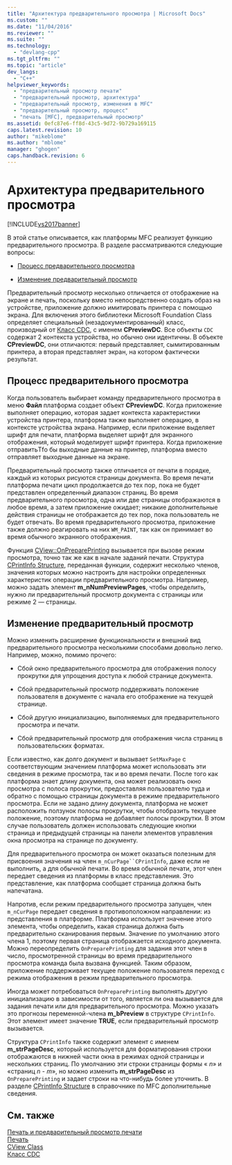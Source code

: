 ```yaml
---
title: "Архитектура предварительного просмотра | Microsoft Docs"
ms.custom: ""
ms.date: "11/04/2016"
ms.reviewer: ""
ms.suite: ""
ms.technology: 
  - "devlang-cpp"
ms.tgt_pltfrm: ""
ms.topic: "article"
dev_langs: 
  - "C++"
helpviewer_keywords: 
  - "предварительный просмотр печати"
  - "предварительный просмотр, архитектура"
  - "предварительный просмотр, изменения в MFC"
  - "предварительный просмотр, процесс"
  - "печать [MFC], предварительный просмотр"
ms.assetid: 0efc87e6-ff8d-43c5-9d72-9b729a169115
caps.latest.revision: 10
author: "mikeblome"
ms.author: "mblome"
manager: "ghogen"
caps.handback.revision: 6
---
```

# Архитектура предварительного просмотра
[!INCLUDE[vs2017banner](../assembler/inline/includes/vs2017banner.md)]

В этой статье описывается, как платформы MFC реализует функцию предварительного просмотра.  В разделе рассматриваются следующие вопросы:  
  
-   [Процесс предварительного просмотра](#_core_the_print_preview_process)  
  
-   [Изменение предварительный просмотр](#_core_modifying_print_preview)  
  
 Предварительный просмотр несколько отличается от отображение на экране и печать, поскольку вместо непосредственно создать образ на устройстве, приложение должно имитировать принтера с помощью экрана.  Для включения этого библиотеки Microsoft Foundation Class определяет специальный \(незадокументированный\) класс, производный от [Класс CDC](../Topic/CDC%20Class.md), с именем **CPreviewDC**.  Все объекты `CDC` содержат 2 контекста устройства, но обычно они идентичны.  В объекте **CPreviewDC**, они отличаются: первый представляет, сымитированным принтера, а вторая представляет экран, на котором фактически результат.  
  
##  <a name="_core_the_print_preview_process"></a> Процесс предварительного просмотра  
 Когда пользователь выбирает команду предварительного просмотра в меню **Файл** платформа создает объект **CPreviewDC**.  Когда приложение выполняет операцию, которая задает контекста характеристики устройства принтера, платформа также выполняет операцию, в контексте устройства экрана.  Например, если приложение выделяет шрифт для печати, платформа выделяет шрифт для экранного отображения, который моделирует шрифт принтера.  Когда приложение отправитьTfо бы выходные данные на принтер, платформа вместо отправляет выходные данные на экране.  
  
 Предварительный просмотр также отличается от печати в порядке, каждый из которых рисуются страницы документа.  Во время печати платформа печати цикл продолжается до тех пор, пока не будет представлен определенный диапазон страниц.  Во время предварительного просмотра, одна или две страницы отображаются в любое время, а затем приложение ожидает; никакие дополнительные действия страницы не отображается до тех пор, пока пользователь не будет отвечать.  Во время предварительного просмотра, приложение также должно реагировать на них `WM_PAINT`, так как он принимает во время обычного экранного отображения.  
  
 Функция [CView::OnPreparePrinting](../Topic/CView::OnPreparePrinting.md) вызывается при вызове режим просмотра, точно так же как в начале заданий печати.  Структура [CPrintInfo Structure](../mfc/reference/cprintinfo-structure.md), переданная функции, содержит несколько членов, значения которых можно настроить для настройки определенных характеристик операции предварительного просмотра.  Например, можно задать элемент **m\_nNumPreviewPages**, чтобы определить, нужно ли предварительный просмотр документа с страницы или режиме 2 — страницы.  
  
##  <a name="_core_modifying_print_preview"></a> Изменение предварительный просмотр  
 Можно изменить расширение функциональности и внешний вид предварительного просмотра несколькими способами довольно легко.  Например, можно, помимо прочего:  
  
-   Сбой окно предварительного просмотра для отображения полосу прокрутки для упрощения доступа к любой странице документа.  
  
-   Сбой предварительный просмотр поддерживать положение пользователя в документе с начала его отображение на текущей странице.  
  
-   Сбой другую инициализацию, выполняемых для предварительного просмотра и печати.  
  
-   Сбой предварительный просмотр для отображения числа страниц в пользовательских форматах.  
  
 Если известно, как долго документ и вызывает `SetMaxPage` с соответствующим значением платформа может использовать эти сведения в режиме просмотра, так и во время печати.  После того как платформа знает длину документа, она может реализовать окно просмотра с полоса прокрутки, предоставляя пользователю туда и обратно с помощью страницы документа в режиме предварительного просмотра.  Если не задано длину документа, платформа не может расположить ползунок полосы прокрутки, чтобы отобразить текущее положение, поэтому платформа не добавляет полосы прокрутки.  В этом случае пользователь должен использовать следующие кнопки страница и предыдущей страницы на панели элементов управления окна просмотра на странице по документу.  
  
 Для предварительного просмотра он может оказаться полезным для присвоения значения на член `m_nCurPage``CPrintInfo`, даже если не выполнить, а для обычной печати.  Во время обычной печати, этот член передает сведения из платформы в класс представления.  Это представление, как платформа сообщает страница должна быть напечатана.  
  
 Напротив, если режим предварительного просмотра запущен, член `m_nCurPage` передает сведения в противоположном направлении: из представления в платформе.  Платформа использует значение этого элемента, чтобы определить, какая страница должна быть предварительно сканирования первым.  Значение по умолчанию этого члена 1, поэтому первая страница отображается исходного документа.  Можно переопределить `OnPreparePrinting` для задания этот член в число, просмотренной страницы во время предварительного просмотра команда была вызвана функцией.  Таким образом, приложение поддерживает текущее положение пользователя переход с режима отображения в режим предварительного просмотра.  
  
 Иногда может потребоваться `OnPreparePrinting` выполнять другую инициализацию в зависимости от того, является ли она вызывается для задания печати или для предварительного просмотра.  Можно указать это прогнозы переменной\-члена **m\_bPreview** в структуре `CPrintInfo`.  Этот элемент имеет значение **TRUE**, если предварительный просмотр вызывается.  
  
 Структура `CPrintInfo` также содержит элемент с именем **m\_strPageDesc**, который используется для форматирования строки отображаются в нижней части окна в режимах одной страницы и нескольких страниц.  По умолчанию эти строки страницы формы « *n*» и «страниц *n* \- *m*», но можно изменить **m\_strPageDesc** из `OnPreparePrinting` и задает строки на что\-нибудь более уточнить.  В разделе [CPrintInfo Structure](../mfc/reference/cprintinfo-structure.md) в справочнике по MFC дополнительные сведения.  
  
## См. также  
 [Печать и предварительный просмотр печати](../mfc/printing-and-print-preview.md)   
 [Печать](../mfc/printing.md)   
 [CView Class](../Topic/CView%20Class.md)   
 [Класс CDC](../Topic/CDC%20Class.md)